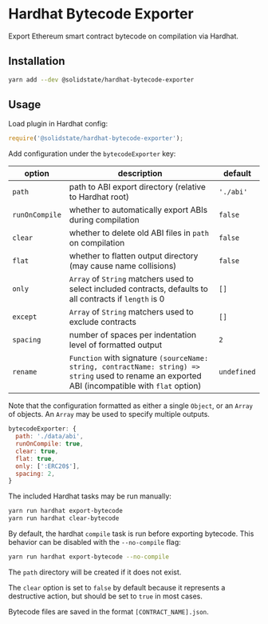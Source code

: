 # Hardhat Bytecode Exporter

Export Ethereum smart contract bytecode on compilation via Hardhat.

## Installation

```bash
yarn add --dev @solidstate/hardhat-bytecode-exporter
```

## Usage

Load plugin in Hardhat config:

```javascript
require('@solidstate/hardhat-bytecode-exporter');
```

Add configuration under the `bytecodeExporter` key:

| option | description | default |
|-|-|-|
| `path` | path to ABI export directory (relative to Hardhat root) | `'./abi'` |
| `runOnCompile` | whether to automatically export ABIs during compilation | `false` |
| `clear` | whether to delete old ABI files in `path` on compilation | `false` |
| `flat` | whether to flatten output directory (may cause name collisions) | `false` |
| `only` | `Array` of `String` matchers used to select included contracts, defaults to all contracts if `length` is 0 | `[]` |
| `except` | `Array` of `String` matchers used to exclude contracts | `[]` |
| `spacing` | number of spaces per indentation level of formatted output | `2` |
| `rename` | `Function` with signature `(sourceName: string, contractName: string) => string` used to rename an exported ABI (incompatible with `flat` option) | `undefined` |

 Note that the configuration formatted as either a single `Object`, or an `Array` of objects.  An `Array` may be used to specify multiple outputs.

```javascript
bytecodeExporter: {
  path: './data/abi',
  runOnCompile: true,
  clear: true,
  flat: true,
  only: [':ERC20$'],
  spacing: 2,
}
```

The included Hardhat tasks may be run manually:

```bash
yarn run hardhat export-bytecode
yarn run hardhat clear-bytecode
```

By default, the hardhat `compile` task is run before exporting bytecode.  This behavior can be disabled with the `--no-compile` flag:

```bash
yarn run hardhat export-bytecode --no-compile
```


The `path` directory will be created if it does not exist.

The `clear` option is set to `false` by default because it represents a destructive action, but should be set to `true` in most cases.

Bytecode files are saved in the format `[CONTRACT_NAME].json`.
